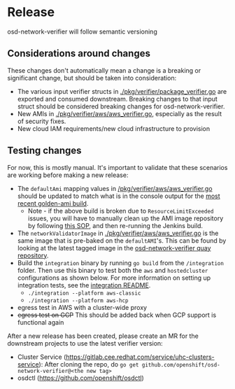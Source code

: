 # Release

osd-network-verifier will follow semantic versioning

## Considerations around changes

These changes don't automatically mean a change is a breaking or significant change, but should be taken into consideration:

* The various input verifier structs in [./pkg/verifier/package_verifier.go](./pkg/verifier/package_verifier.go) are exported and consumed downstream. Breaking changes to that input struct should be considered breaking changes for osd-network-verifier.
* New AMIs in [./pkg/verifier/aws/aws_verifier.go](./pkg/verifier/aws/aws_verifier.go), especially as the result of security fixes.
* New cloud IAM requirements/new cloud infrastructure to provision

## Testing changes

For now, this is mostly manual. It's important to validate that these scenarios are working before making a new release:

* The `defaultAmi` mapping values in [/pkg/verifier/aws/aws_verifier.go](./pkg/verifier/aws/aws_verifier.go) should be updated to match what is in the console output for the [most recent golden-ami build](https://ci.int.devshift.net/job/gl-build-master-osd-network-verifier-golden-ami-packer/).
  * Note - if the above build is broken due to `ResourceLimitExceeded` issues, you will have to manually clean up the AMI image repository by following [this SOP](https://github.com/openshift/ops-sop/blob/master/v4/howto/network-verifier/clean-golden-ami.md), and then re-running the Jenkins build.
* The `networkValidatorImage` in [./pkg/verifier/aws/aws_verifier.go](./pkg/verifier/aws/aws_verifier.go) is the same image that is pre-baked on the `defaultAMI`'s. This can be found by looking at the latest tagged image in the [osd-network-verifier quay repository](https://quay.io/repository/app-sre/osd-network-verifier?tab=tags&tag=latest).
* Build the `integration` binary by running `go build` from the `/integration` folder. Then use this binary to test both the `aws` and `hostedcluster` configurations as shown below. For more information on setting up integration tests, see the [integration README](./integration/README.md).
  * `./integration --platform aws-classic`
  * `./integration --platform aws-hcp`
* egress test in AWS with a cluster-wide proxy
* ~~egress test on GCP~~ This should be added back when GCP support is functional again

After a new release has been created, please create an MR for the downstream projects to use the latest verifier version:

* Cluster Service (https://gitlab.cee.redhat.com/service/uhc-clusters-service): After cloning the repo, do `go get github.com/openshift/osd-network-verifier@<the new tag>`
* osdctl (https://github.com/openshift/osdctl)
